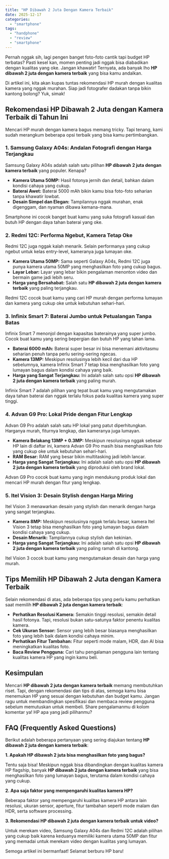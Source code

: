 ```yaml
---
title: "HP Dibawah 2 Juta Dengan Kamera Terbaik"
date: 2025-12-17
categories: 
  - "smartphone"
tags: 
  - "handphone"
  - "review"
  - "smartphone"
---
```


Pernah nggak sih, lagi pengen banget foto-foto cantik tapi budget HP terbatas? Pasti kesel kan, momen penting jadi nggak bisa diabadikan dengan kualitas yang oke. Jangan khawatir! Ternyata, ada banyak lho **HP dibawah 2 juta dengan kamera terbaik** yang bisa kamu andalkan.

Di artikel ini, kita akan kupas tuntas rekomendasi HP murah dengan kualitas kamera yang nggak murahan. Siap jadi fotografer dadakan tanpa bikin kantong bolong? Yuk, simak!

## Rekomendasi HP Dibawah 2 Juta dengan Kamera Terbaik di Tahun Ini

Mencari HP murah dengan kamera bagus memang tricky. Tapi tenang, kami sudah merangkum beberapa opsi terbaik yang bisa kamu pertimbangkan.

### 1\. Samsung Galaxy A04s: Andalan Fotografi dengan Harga Terjangkau

Samsung Galaxy A04s adalah salah satu pilihan **HP dibawah 2 juta dengan kamera terbaik** yang populer. Kenapa?

- **Kamera Utama 50MP:** Hasil fotonya jernih dan detail, bahkan dalam kondisi cahaya yang cukup.
- **Baterai Awet:** Baterai 5000 mAh bikin kamu bisa foto-foto seharian tanpa khawatir lowbat.
- **Desain Simpel dan Elegan:** Tampilannya nggak murahan, enak digenggam, dan nyaman dibawa kemana-mana.

Smartphone ini cocok banget buat kamu yang suka fotografi kasual dan butuh HP dengan daya tahan baterai yang oke.

### 2\. Redmi 12C: Performa Ngebut, Kamera Tetap Oke

Redmi 12C juga nggak kalah menarik. Selain performanya yang cukup ngebut untuk kelas entry-level, kameranya juga lumayan oke.

- **Kamera Utama 50MP:** Sama seperti Galaxy A04s, Redmi 12C juga punya kamera utama 50MP yang menghasilkan foto yang cukup bagus.
- **Layar Lebar:** Layar yang lebar bikin pengalaman menonton video dan bermain game jadi lebih seru.
- **Harga yang Bersahabat:** Salah satu **HP dibawah 2 juta dengan kamera terbaik** yang paling terjangkau.

Redmi 12C cocok buat kamu yang cari HP murah dengan performa lumayan dan kamera yang cukup oke untuk kebutuhan sehari-hari.

### 3\. Infinix Smart 7: Baterai Jumbo untuk Petualangan Tanpa Batas

Infinix Smart 7 menonjol dengan kapasitas baterainya yang super jumbo. Cocok buat kamu yang sering bepergian dan butuh HP yang tahan lama.

- **Baterai 6000 mAh:** Baterai super besar ini bisa menemani aktivitasmu seharian penuh tanpa perlu sering-sering ngecas.
- **Kamera 13MP:** Meskipun resolusinya lebih kecil dari dua HP sebelumnya, kamera Infinix Smart 7 tetap bisa menghasilkan foto yang lumayan bagus dalam kondisi cahaya yang baik.
- **Harga yang Sangat Terjangkau:** Ini adalah salah satu opsi **HP dibawah 2 juta dengan kamera terbaik** yang paling murah.

Infinix Smart 7 adalah pilihan yang tepat buat kamu yang mengutamakan daya tahan baterai dan nggak terlalu fokus pada kualitas kamera yang super tinggi.

### 4\. Advan G9 Pro: Lokal Pride dengan Fitur Lengkap

Advan G9 Pro adalah salah satu HP lokal yang patut diperhitungkan. Harganya murah, fiturnya lengkap, dan kameranya juga lumayan.

- **Kamera Belakang 13MP + 0.3MP:** Meskipun resolusinya nggak sebesar HP lain di daftar ini, kamera Advan G9 Pro masih bisa menghasilkan foto yang cukup oke untuk kebutuhan sehari-hari.
- **RAM Besar:** RAM yang besar bikin multitasking jadi lebih lancar.
- **Harga yang Sangat Terjangkau:** Ini adalah salah satu opsi **HP dibawah 2 juta dengan kamera terbaik** yang diproduksi oleh brand lokal.

Advan G9 Pro cocok buat kamu yang ingin mendukung produk lokal dan mencari HP murah dengan fitur yang lengkap.

### 5\. Itel Vision 3: Desain Stylish dengan Harga Miring

Itel Vision 3 menawarkan desain yang stylish dan menarik dengan harga yang sangat terjangkau.

- **Kamera 8MP:** Meskipun resolusinya nggak terlalu besar, kamera Itel Vision 3 tetap bisa menghasilkan foto yang lumayan bagus dalam kondisi cahaya yang cukup.
- **Desain Menarik:** Tampilannya cukup stylish dan kekinian.
- **Harga yang Sangat Terjangkau:** Ini adalah salah satu opsi **HP dibawah 2 juta dengan kamera terbaik** yang paling ramah di kantong.

Itel Vision 3 cocok buat kamu yang mengutamakan desain dan harga yang murah.

## Tips Memilih HP Dibawah 2 Juta dengan Kamera Terbaik

Selain rekomendasi di atas, ada beberapa tips yang perlu kamu perhatikan saat memilih **HP dibawah 2 juta dengan kamera terbaik**:

- **Perhatikan Resolusi Kamera:** Semakin tinggi resolusi, semakin detail hasil fotonya. Tapi, resolusi bukan satu-satunya faktor penentu kualitas kamera.
- **Cek Ukuran Sensor:** Sensor yang lebih besar biasanya menghasilkan foto yang lebih baik dalam kondisi cahaya minim.
- **Perhatikan Fitur Tambahan:** Fitur seperti mode malam, HDR, dan AI bisa meningkatkan kualitas foto.
- **Baca Review Pengguna:** Cari tahu pengalaman pengguna lain tentang kualitas kamera HP yang ingin kamu beli.

## Kesimpulan

Mencari **HP dibawah 2 juta dengan kamera terbaik** memang membutuhkan riset. Tapi, dengan rekomendasi dan tips di atas, semoga kamu bisa menemukan HP yang sesuai dengan kebutuhan dan budget kamu. Jangan ragu untuk membandingkan spesifikasi dan membaca review pengguna sebelum memutuskan untuk membeli. Share pengalamanmu di kolom komentar ya! HP apa yang jadi pilihanmu?

## FAQ (Frequently Asked Questions)

Berikut adalah beberapa pertanyaan yang sering diajukan tentang **HP dibawah 2 juta dengan kamera terbaik**:

**1\. Apakah HP dibawah 2 juta bisa menghasilkan foto yang bagus?**

Tentu saja bisa! Meskipun nggak bisa dibandingkan dengan kualitas kamera HP flagship, banyak **HP dibawah 2 juta dengan kamera terbaik** yang bisa menghasilkan foto yang lumayan bagus, terutama dalam kondisi cahaya yang cukup.

**2\. Apa saja faktor yang mempengaruhi kualitas kamera HP?**

Beberapa faktor yang mempengaruhi kualitas kamera HP antara lain resolusi, ukuran sensor, aperture, fitur tambahan seperti mode malam dan HDR, serta software processing.

**3\. Rekomendasi HP dibawah 2 juta dengan kamera terbaik untuk video?**

Untuk merekam video, Samsung Galaxy A04s dan Redmi 12C adalah pilihan yang cukup baik karena keduanya memiliki kamera utama 50MP dan fitur yang memadai untuk merekam video dengan kualitas yang lumayan.

Semoga artikel ini bermanfaat! Selamat berburu HP baru!
